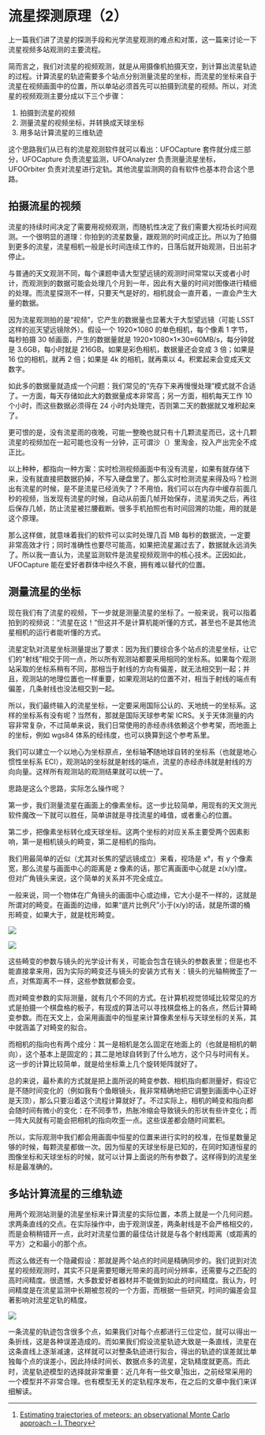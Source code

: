 # 流星探测原理（2）

上一篇我们讲了流星的探测手段和光学流星观测的难点和对策，这一篇来讨论一下流星视频多站观测的主要流程。

简而言之，我们对流星的视频观测，就是从用摄像机拍摄天空，到计算出流星轨迹的过程。计算流星的轨迹需要多个站点分别测量流星的坐标，而流星的坐标来自于流星在视频画面中的位置，所以单站必须首先可以拍摄到流星的视频。所以，对流星的视频观测主要分成以下三个步骤：

1. 拍摄到流星的视频
1. 测量流星的视频坐标，并转换成天球坐标
1. 用多站计算流星的三维轨迹

这个思路我们从已有的流星观测软件就可以看出：UFOCapture 套件就分成三部分，UFOCapture 负责流星监测，UFOAnalyzer 负责测量流星坐标，UFOOrbiter 负责对流星进行定轨。其他流星监测网的自有软件也基本符合这个思路。

## 拍摄流星的视频

流星的持续时间决定了需要用视频观测，而随机性决定了我们需要大视场长时间观测。一个很明显的道理：你拍到的流星数量，跟观测的时间成正比。所以为了拍摄到更多的流星，流星相机一般是长时间连续工作的，日落后就开始观测，日出前才停止。

与普通的天文观测不同，每个课题申请大型望远镜的观测时间常常以天或者小时计，而观测到的数据可能会处理几个月到一年，因此有大量的时间对图像进行精细的处理。而流星探测不一样，只要天气是好的，相机就会一直开着，一直会产生大量的数据。

因为流星观测拍的是“视频”，它产生的数据量也显著大于大型望远镜（可能 LSST 这样的巡天望远镜除外）。假设一个 1920×1080 的单色相机，每个像素 1 字节，每秒拍摄 30 帧画面，产生的数据量就是 1920×1080×1×30≈60MB/s，每分钟就是 3.6GB，每小时就是 216GB。如果是彩色相机，数据量还会变成 3 倍；如果是 16 位的相机，就再 2 倍；如果是 4k 的相机，就再乘以 4。积累起来会变成天文数字。

如此多的数据量就造成一个问题：我们常见的“先存下来再慢慢处理”模式就不合适了。一方面，每天存储如此大的数据量成本非常高；另一方面，相机每天工作 10 个小时，而这些数据必须得在 24 小时内处理完，否则第二天的数据就又堆积起来了。

更可恨的是，没有流星雨的夜晚，可能一整晚也就只有十几颗流星而已，这十几颗流星的视频加在一起可能也没有一分钟，正可谓沙（）里淘金，投入产出完全不成正比。

以上种种，都指向一种方案：实时检测视频画面中有没有流星，如果有就存储下来，没有就直接把数据扔掉，不写入硬盘里了。那么实时检测流星来得及吗？检测出有流星的时候，是不是流星已经消失了？不用怕，我们可以在内存中缓存前面几秒的视频，当发现有流星的时候，自动从前面几帧开始保存，流星消失之后，再往后保存几帧，防止流星被拦腰截断。很多手机拍照也有时间回溯的功能，用的就是这个原理。

那么这样做，就意味着我们的软件可以实时处理几百 MB 每秒的数据流，一定要非常高效才行；同时准确性也要尽可能高，如果把流星漏过去了，数据就永远消失了。所以我一直认为，流星监测软件是流星视频观测中的核心技术。正因如此，UFOCapture 能在爱好者群体中经久不衰，拥有难以替代的位置。

## 测量流星的坐标

现在我们有了流星的视频，下一步就是测量流星的坐标了。一般来说，我可以指着拍到的视频说：“流星在这！”但这并不是计算机能听懂的方式，甚至也不是其他流星相机的运行者能听懂的方式。

流星定轨对流星坐标测量提出了要求：因为我们要综合多个站点的流星坐标，让它们的“射线”相交于同一点，所以所有观测站都要采用相同的坐标系。如果每个观测站采取的坐标系稍有不同，那相当于射线的方向有偏差，就无法相交到一起；并且，观测站的地理位置也一样重要，如果观测站的位置不对，相当于射线的端点有偏差，几条射线也没法相交到一起。

所以，我们最终输入的流星坐标，一定要采用国际公认的、天地统一的坐标系。这样的坐标系有没有呢？当然有，那就是国际天球参考架 ICRS。关于天体测量的内容非常复杂，不过简单来说，我们日常使用的赤经赤纬依赖这个参考架，而地面上的坐标，例如 wgs84 体系的经纬度，也可以换算到这个参考系里。

我们可以建立一个以地心为坐标原点，坐标轴**不**随地球自转的坐标系（也就是地心惯性坐标系 ECI），观测站的坐标就是射线的端点，流星的赤经赤纬就是射线的方向向量。这样所有观测站的观测结果就可以统一了。

思路是这么个思路，实际怎么操作呢？

第一步，我们测量流星在画面上的像素坐标。这一步比较简单，用现有的天文测光软件魔改一下就可以胜任，简单讲就是寻找流星的峰值，或者重心的位置。

第二步，把像素坐标转化成天球坐标。这两个坐标的对应关系主要受两个因素影响，第一是相机镜头的畸变，第二是相机的指向。

我们用最简单的近似（尤其对长焦的望远镜成立）来看，视场是 x°，有 y 个像素宽，那么流星与画面中心的距离是 z 像素的话，那它离画面中心就是 z(x/y)度。但对广角镜头来说，这个简单的关系并不完全成立。

一般来说，同一个物体在广角镜头的画面中心或边缘，它大小是不一样的，这就是所谓对的畸变。在画面的边缘，如果“底片比例尺”小于(x/y)的话，就是所谓的桶形畸变，如果大于，就是枕形畸变。

![](image/20220927214355.png)

![](image/20220927214424.png)

这些畸变的参数与镜头的光学设计有关，可能会包含在镜头的参数表里；但是也不能直接拿来用，因为实际的畸变还与镜头的安装方式有关：镜头的光轴稍微歪了一点，对焦距离不一样，这些参数就都会变。

而对畸变参数的实际测量，就有几个不同的方式。在计算机视觉领域比较常见的方式是拍摄一个棋盘格的板子，有现成的算法可以寻找棋盘格上的各点，然后计算畸变参数。而在天文上，会采用画面中的恒星来计算像素坐标与天球坐标的关系，其中就涵盖了对畸变的拟合。

而相机的指向也有两个成分：其一是相机是怎么固定在地面上的（也就是相机的朝向），这个基本上是固定的；其二是地球自转到了什么地方，这个只与时间有关。这一步的计算比较简单，就是给坐标乘上几个旋转矩阵就好了。

总的来说，最朴素的方式就是把上面所说的畸变参数、相机指向都测量好，假设它是不随时间变化的（例如我有个鱼眼镜头，我非常精确地把它调整到画面中心正好是天顶），那么只要沿着这个流程计算就好了。不过实际上，相机的畸变和指向都会随时间有微小的变化：在不同季节，热胀冷缩会导致镜头的形状有些许变化；而一阵大风就有可能会把相机的指向吹歪一点。这些误差都会随时间累积。

所以，实际观测中我们都会用画面中恒星的位置来进行实时的校准，在恒星数量足够的时候，每颗流星都做一次。因为恒星的天球坐标是已知的，在同时知道恒星的图像坐标和天球坐标的时候，就可以计算上面说的所有参数了。这样得到的流星坐标是最准确的。

## 多站计算流星的三维轨迹

用两个观测站测量的流星坐标来计算流星的实际位置，本质上就是一个几何问题。求两条直线的交点。在实际操作中，由于观测误差，两条射线是不会严格相交的，而是会稍稍错开一点，此时对流星位置的最佳估计就是与各个射线距离（或距离的平方）之和最小的那个点。

而这么做还有一个隐藏假设：那就是两个站点的时间是精确同步的。我们说到对流星的视频观测时，其实不只是需要短曝光带来的高时间分辨率，还需要与之匹配的高时间精度。很遗憾，大多数爱好者器材并不能做到如此的时间精度。我认为，时间精度是在流星监测中长期被忽视的一个方面，而根据一些研究，时间的偏差会显著影响对流星定轨的精度。

![](image/20220928044658.png)

一条流星的轨迹包含很多个点，如果我们对每个点都进行三位定位，就可以得出一条折线，这是各种误差造成的。而如果我们假设流星轨迹大致是一条直线，流星在这条直线上逐渐减速，这样就可以对整条轨迹进行拟合，得出的轨迹的误差就比单独每个点的误差小，因此持续时间长、数据点多的流星，定轨精度就更高。而此时，流星轨迹模型的选择就非常重要：近几年有一些文章[^1]指出，之前经常采用的一个模型并不非常合理。也有模型无关的定轨程序发布，在之后的文章中我们来详细解读。

[^1]: [Estimating trajectories of meteors: an observational Monte Carlo approach – I. Theory](https://academic.oup.com/mnras/article/491/2/2688/5626361)
